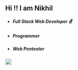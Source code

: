 ## Hi !! I am Nikhil
<ul>
  <li><h5>Full Stack Web Developer ✌</h5></li>
  <li><h5>Programmer</h5></li>
  <li><h5>Web Pentester</h5></li>
</ul>

<a href = "https://www.linkedin.com/in/nikhil-dash-b21109173/" ><img style = "width:20px;" src = "https://cdn4.iconfinder.com/data/icons/social-messaging-ui-color-shapes-2-free/128/social-linkedin-circle-512.png" /></a>
